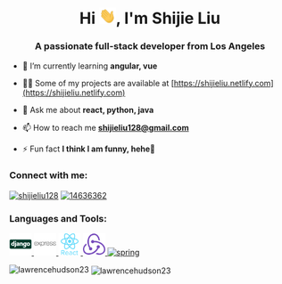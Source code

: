<h1 align="center">Hi <img src="wave.gif" alt="Wave Emoji"  width="30px" />, I'm Shijie Liu</h1>
<h3 align="center">A passionate full-stack developer from Los Angeles</h3>

- 🌱 I’m currently learning **angular, vue**

- 👨‍💻 Some of my projects are available at [https://shijieliu.netlify.com](https://shijieliu.netlify.com)

- 💬 Ask me about **react, python, java**

- 📫 How to reach me **shijieliu128@gmail.com**

- ⚡ Fun fact **I think I am funny, hehe🌚**

<h3 align="left">Connect with me:</h3>
<p align="left">
<a href="https://linkedin.com/in/shijieliu128" target="blank"><img align="center" src="https://cdn.jsdelivr.net/npm/simple-icons@3.0.1/icons/linkedin.svg" alt="shijieliu128" height="30" width="40" /></a>
<a href="https://stackoverflow.com/users/14636362" target="blank"><img align="center" src="https://cdn.jsdelivr.net/npm/simple-icons@3.0.1/icons/stackoverflow.svg" alt="14636362" height="30" width="40" /></a>
</p>

<h3 align="left">Languages and Tools:</h3>
<p align="left"> <a href="https://www.djangoproject.com/" target="_blank"> <img src="https://raw.githubusercontent.com/devicons/devicon/master/icons/django/django-original.svg" alt="django" width="40" height="40"/> </a> <a href="https://expressjs.com" target="_blank"> <img src="https://raw.githubusercontent.com/devicons/devicon/master/icons/express/express-original-wordmark.svg" alt="express" width="40" height="40"/> </a> <a href="https://reactjs.org/" target="_blank"> <img src="https://raw.githubusercontent.com/devicons/devicon/master/icons/react/react-original-wordmark.svg" alt="react" width="40" height="40"/> </a> <a href="https://redux.js.org" target="_blank"> <img src="https://raw.githubusercontent.com/devicons/devicon/master/icons/redux/redux-original.svg" alt="redux" width="40" height="40"/> </a> <a href="https://spring.io/" target="_blank"> <img src="https://www.vectorlogo.zone/logos/springio/springio-icon.svg" alt="spring" width="40" height="40"/> </a> </p>

<p><img align="left" src="https://github-readme-stats.vercel.app/api/top-langs?username=lawrencehudson23&show_icons=true&locale=en&layout=compact" alt="lawrencehudson23" /></p>

<p>&nbsp;<img align="center" src="https://github-readme-stats.vercel.app/api?username=lawrencehudson23&show_icons=true&locale=en" alt="lawrencehudson23" /></p>
